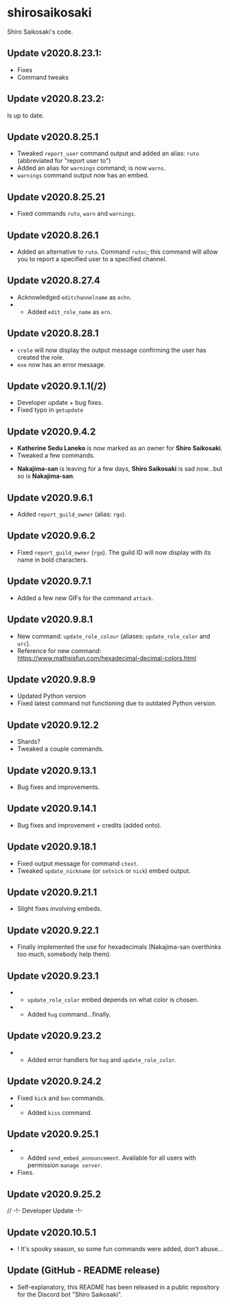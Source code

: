 # shirosaikosaki
Shiro Saikosaki's code.

## Update v2020.8.23.1:
- Fixes
- Command tweaks

## Update v2020.8.23.2:

Is up to date.

## Update v2020.8.25.1
- Tweaked `report_user` command output and added an alias: `ruto` (abbreviated for "report user to")
- Added an alias for `warnings` command; is now `warns`.
- `warnings` command output now has an embed.

## Update v2020.8.25.21
- Fixed commands `ruto`, `warn` and `warnings`.

## Update v2020.8.26.1
- Added an alternative to `ruto`. Command `rutoc`; this command will allow you to report a specified user to a specified channel.

## Update v2020.8.27.4
- Acknowledged `editchannelname` as `echn`.
- + Added `edit_role_name` as `ern`.

## Update v2020.8.28.1
- `crole` will now display the output message confirming the user has created the role.
- `exe` now has an error message.

## Update v2020.9.1.1(/2)
- Developer update + bug fixes.
- Fixed typo in `getupdate`

## Update v2020.9.4.2
- **Katherine Sedu Laneko** is now marked as an owner for **Shiro Saikosaki**.
- Tweaked a few commands.
* **Nakajima-san** is leaving for a few days, **Shiro Saikosaki** is sad now...but so is **Nakajima-san**.

## Update v2020.9.6.1
- Added `report_guild_owner` (alias: `rgo`).

## Update v2020.9.6.2
- Fixed `report_guild_owner` (`rgo`). The guild ID will now display with its name in bold characters.

## Update v2020.9.7.1
- Added a few new GIFs for the command `attack`.

## Update v2020.9.8.1
- New command: `update_role_colour` (aliases: `update_role_color` and `urc`).
- Reference for new command: https://www.mathsisfun.com/hexadecimal-decimal-colors.html

## Update v2020.9.8.9
- Updated Python version
- Fixed latest command not functioning due to outdated Python version.

## Update v2020.9.12.2
- Shards?
- Tweaked a couple commands.

## Update v2020.9.13.1
- Bug fixes and improvements.

## Update v2020.9.14.1
- Bug fixes and improvement + credits (added onto).

## Update v2020.9.18.1
- Fixed output message for command `ctext`.
- Tweaked `update_nickname` (or `setnick` or `nick`) embed output.

## Update v2020.9.21.1
- Slight fixes involving embeds.


## Update v2020.9.22.1
- Finally implemented the use for hexadecimals (Nakajima-san overthinks too much, somebody help them).

## Update v2020.9.23.1
- * `update_role_color` embed depends on what color is chosen.
- + Added `hug` command...finally.

## Update v2020.9.23.2
- + Added error handlers for `hug` and `update_role_color`.

## Update v2020.9.24.2
- Fixed `kick` and `ban` commands.
- + Added `kiss` command.

## Update v2020.9.25.1
- + Added `send_embed_announcement`. Available for all users with permission `manage server`.
- Fixes.

## Update v2020.9.25.2
// -!- Developer Update -!-

## Update v2020.10.5.1
- ! It's spooky season, so some fun commands were added, don't abuse...

## Update (GitHub - README release)
- Self-explanatory, this README has been released in a public repository for the Discord bot "Shiro Saikosaki".
